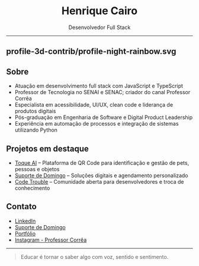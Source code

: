 <h1 align="center">Henrique Cairo</h1>

<p align="center">
  Desenvolvedor Full Stack 
</p>

---
profile-3d-contrib/profile-night-rainbow.svg
---

## Sobre

- Atuação em desenvolvimento full stack com JavaScript e TypeScript
- Professor de Tecnologia no SENAI e SENAC; criador do canal Professor Corrêa
- Especialista em acessibilidade, UI/UX, clean code e liderança de produtos digitais
- Pós-graduação em Engenharia de Software e Digital Product Leadership
- Experiência em automação de processos e integração de sistemas utilizando Python

## Projetos em destaque

- [Toque AI](https://toqueai.com.br/) – Plataforma de QR Code para identificação e gestão de pets, pessoas e objetos
- [Suporte de Domingo](https://suportededomingo.com.br/) – Soluções digitais e agendamento personalizado
- [Code Trouble](https://codetrouble.com.br) – Comunidade aberta para desenvolvedores e troca de conhecimento

## Contato

- [LinkedIn](https://www.linkedin.com/in/lucascorreaa/)
- [Suporte de Domingo](https://suportededomingo.com.br/)
- [Portfólio](https://professorcorrea.com.br/)
- [Instagram - Professor Corrêa](https://www.instagram.com/professorcorrea)

---

> Educar é tornar o saber algo com voz, sentido e sentimento.
